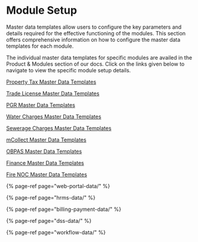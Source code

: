 # Module Setup

Master data templates allow users to configure the key parameters and details required for the effective functioning of the modules. This section offers comprehensive information on how to configure the master data templates for each module. 

The individual master data templates for specific modules are availed in the Product & Modules section of our docs. Click on the links given below to navigate to view the specific module setup details.

[Property Tax Master Data Templates](../../../modules/property-tax/pt-master-data-templates/)

[Trade License Master Data Templates](../../../modules/trade-license-tl/tl-master-data-templates/)

[PGR Master Data Templates](../../../modules/public-grievances-and-redressal/pgr-master-data-templates/)

[Water Charges Master Data Templates](../../../modules/water-and-sewerage-w-and-s/water-charges-master-data-templates/)

[Sewerage Charges Master Data Templates](../../../modules/water-and-sewerage-w-and-s/sewerage-charges-master-data-templates/)

[mCollect Master Data Templates](../../../modules/mcollect-mcs/mcollect-master-data-templates/)

[OBPAS Master Data Templates](../../../modules/online-building-plan-approval-system-obpas/obpas-master-data-templates/)

[Finance Master Data Templates](../../../modules/finance/finance-master-data-templates/)

[Fire NOC Master Data Templates](../../../modules/fire-noc/fire-noc-master-data-templates/)

{% page-ref page="web-portal-data/" %}

{% page-ref page="hrms-data/" %}

{% page-ref page="billing-payment-data/" %}

{% page-ref page="dss-data/" %}

{% page-ref page="workflow-data/" %}

































